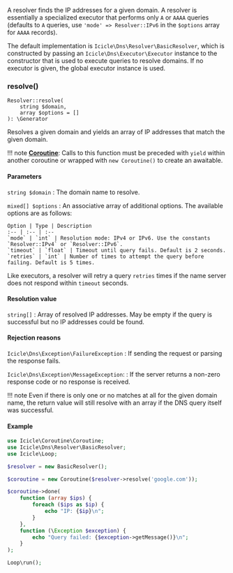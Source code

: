 A resolver finds the IP addresses for a given domain. A resolver is essentially a specialized executor that performs only `A` or `AAAA` queries (defaults to `A` queries, use `'mode' => Resolver::IPv6` in the `$options` array for `AAAA` records).

The default implementation is `Icicle\Dns\Resolver\BasicResolver`, which is constructed by passing an `Icicle\Dns\Executor\Executor` instance to the constructor that is used to execute queries to resolve domains. If no executor is given, the global executor instance is used.

### resolve()

    Resolver::resolve(
        string $domain,
        array $options = []
    ): \Generator

Resolves a given domain and yields an array of IP addresses that match the given domain.

!!! note
    [**Coroutine**](../../manual/coroutines.md): Calls to this function must be preceded with `yield` within another coroutine or wrapped with `new Coroutine()` to create an awaitable.

#### Parameters
`string $domain`
:   The domain name to resolve.

`mixed[] $options`
:   An associative array of additional options. The available options are as follows:

    Option | Type | Description
    :-- | :-- | :--
    `mode` | `int` | Resolution mode: IPv4 or IPv6. Use the constants `Resolver::IPv4` or `Resolver::IPv6`.
    `timeout` | `float` | Timeout until query fails. Default is 2 seconds.
    `retries` | `int` | Number of times to attempt the query before failing. Default is 5 times.

Like executors, a resolver will retry a query `retries` times if the name server does not respond within `timeout` seconds.

#### Resolution value
`string[]`
:   Array of resolved IP addresses. May be empty if the query is successful but no IP addresses could be found.

#### Rejection reasons
`Icicle\Dns\Exception\FailureException`
:  If sending the request or parsing the response fails.

`Icicle\Dns\Exception\MessageException`:
:   If the server returns a non-zero response code or no response is received.

!!! note
    Even if there is only one or no matches at all for the given domain name, the return value will still resolve with an array if the DNS query itself was successful.

#### Example

```php
use Icicle\Coroutine\Coroutine;
use Icicle\Dns\Resolver\BasicResolver;
use Icicle\Loop;

$resolver = new BasicResolver();

$coroutine = new Coroutine($resolver->resolve('google.com'));

$coroutine->done(
    function (array $ips) {
        foreach ($ips as $ip) {
            echo "IP: {$ip}\n";
        }
    },
    function (\Exception $exception) {
        echo "Query failed: {$exception->getMessage()}\n";
    }
);

Loop\run();
```
